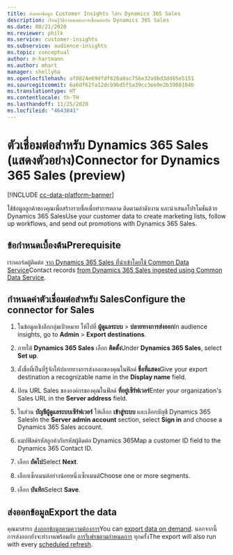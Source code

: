 ```yaml
---
title: ส่งออกข้อมูล Customer Insights ไปยัง Dynamics 365 Sales
description: เรียนรู้วิธีกำหนดค่าการเชื่อมต่อกับ Dynamics 365 Sales
ms.date: 08/21/2020
ms.reviewer: philk
ms.service: customer-insights
ms.subservice: audience-insights
ms.topic: conceptual
author: m-hartmann
ms.author: mhart
manager: shellyha
ms.openlocfilehash: af0824e69dfdf620a0ac756e32a9bd3dd85e5151
ms.sourcegitcommit: 6a6df62fa12dcb9bd5f5a39cc3ee0e2b3988184b
ms.translationtype: HT
ms.contentlocale: th-TH
ms.lasthandoff: 11/25/2020
ms.locfileid: "4643841"
---
```

# <a name="connector-for-dynamics-365-sales-preview"></a><span data-ttu-id="8cee0-103">ตัวเชื่อมต่อสำหรับ Dynamics 365 Sales (แสดงตัวอย่าง)</span><span class="sxs-lookup"><span data-stu-id="8cee0-103">Connector for Dynamics 365 Sales (preview)</span></span>

[!INCLUDE [cc-data-platform-banner](../includes/cc-data-platform-banner.md)]

<span data-ttu-id="8cee0-104">ใช้ข้อมูลลูกค้าของคุณเพื่อสร้างรายชื่อเพื่อทำการตลาด ติดตามลำดับงาน และนำเสนอโปรโมชันด้วย Dynamics 365 Sales</span><span class="sxs-lookup"><span data-stu-id="8cee0-104">Use your customer data to create marketing lists, follow up workflows, and send out promotions with Dynamics 365 Sales.</span></span>

## <a name="prerequisite"></a><span data-ttu-id="8cee0-105">ข้อกำหนดเบื้องต้น</span><span class="sxs-lookup"><span data-stu-id="8cee0-105">Prerequisite</span></span>

<span data-ttu-id="8cee0-106">เรกคอร์ดผู้ติดต่อ [จาก Dynamics 365 Sales ที่นำเข้าโดยใช้ Common Data Service](connect-power-query.md)</span><span class="sxs-lookup"><span data-stu-id="8cee0-106">Contact records [from Dynamics 365 Sales ingested using Common Data Service](connect-power-query.md).</span></span>

## <a name="configure-the-connector-for-sales"></a><span data-ttu-id="8cee0-107">กำหนดค่าตัวเชื่อมต่อสำหรับ Sales</span><span class="sxs-lookup"><span data-stu-id="8cee0-107">Configure the connector for Sales</span></span>

1. <span data-ttu-id="8cee0-108">ในข้อมูลเชิงลึกกลุ่มเป้าหมาย ให้ไปที่ **ผู้ดูแลระบบ** > **ปลายทางการส่งออก**</span><span class="sxs-lookup"><span data-stu-id="8cee0-108">In audience insights, go to **Admin** > **Export destinations**.</span></span>

1. <span data-ttu-id="8cee0-109">ภายใต้ **Dynamics 365 Sales** เลือก **ติดตั้ง**</span><span class="sxs-lookup"><span data-stu-id="8cee0-109">Under **Dynamics 365 Sales**, select **Set up**.</span></span>

1. <span data-ttu-id="8cee0-110">ตั้งชื่อที่เป็นที่รู้จักให้ปลายทางการส่งออกของคุณในฟิลด์ **ชื่อที่แสดง**</span><span class="sxs-lookup"><span data-stu-id="8cee0-110">Give your export destination a recognizable name in the **Display name** field.</span></span>

1. <span data-ttu-id="8cee0-111">ป้อน URL Sales ขององค์กรของคุณในฟิลด์ **ที่อยู่เซิร์ฟเวอร์**</span><span class="sxs-lookup"><span data-stu-id="8cee0-111">Enter your organization's Sales URL in the **Server address** field.</span></span>

1. <span data-ttu-id="8cee0-112">ในส่วน **บัญชีผู้ดูแลระบบเซิร์ฟเวอร์** ให้เลือก **เข้าสู่ระบบ** และเลือกบัญชี Dynamics 365 Sales</span><span class="sxs-lookup"><span data-stu-id="8cee0-112">In the **Server admin account** section, select **Sign in** and choose a Dynamics 365 Sales account.</span></span>

1. <span data-ttu-id="8cee0-113">แมปฟิลด์รหัสลูกค้ากับรหัสผู้ติดต่อ Dynamics 365</span><span class="sxs-lookup"><span data-stu-id="8cee0-113">Map a customer ID field to the Dynamics 365 Contact ID.</span></span>

1. <span data-ttu-id="8cee0-114">เลือก **ถัดไป**</span><span class="sxs-lookup"><span data-stu-id="8cee0-114">Select **Next**.</span></span>

1. <span data-ttu-id="8cee0-115">เลือกเซ็กเมนต์อย่างน้อยหนึ่งเซ็กเมนต์</span><span class="sxs-lookup"><span data-stu-id="8cee0-115">Choose one or more segments.</span></span>

1. <span data-ttu-id="8cee0-116">เลือก **บันทึก**</span><span class="sxs-lookup"><span data-stu-id="8cee0-116">Select **Save**.</span></span>

## <a name="export-the-data"></a><span data-ttu-id="8cee0-117">ส่งออกข้อมูล</span><span class="sxs-lookup"><span data-stu-id="8cee0-117">Export the data</span></span>

<span data-ttu-id="8cee0-118">คุณมาสารถ [ส่งออกข้อมูลตามความต้องการ](export-destinations.md)</span><span class="sxs-lookup"><span data-stu-id="8cee0-118">You can [export data on demand](export-destinations.md).</span></span> <span data-ttu-id="8cee0-119">นอกจากนี้ การส่งออกยังจะทำงานพร้อมกับ [การรีเฟรชตามกำหนดการ](system.md#schedule-tab) ทุกครั้ง</span><span class="sxs-lookup"><span data-stu-id="8cee0-119">The export will also run with every [scheduled refresh](system.md#schedule-tab).</span></span>
